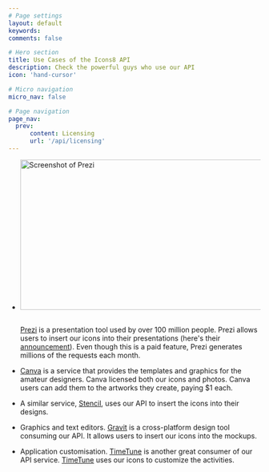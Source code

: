 ```yaml
---
# Page settings
layout: default
keywords:
comments: false

# Hero section
title: Use Cases of the Icons8 API
description: Check the powerful guys who use our API
icon: 'hand-cursor'

# Micro navigation
micro_nav: false

# Page navigation
page_nav:
  prev:
      content: Licensing
      url: '/api/licensing'
---
```


<ul>
  <li>
  <img src="/icons8-docs/public/icons/prezi.jpg" style="max-width:100%;" width="512" height="300" alt="Screenshot of Prezi"><br><br>

  <p><a href="https://prezi.com/">Prezi</a> is a presentation tool used by over 100 million people. Prezi allows users to insert our icons into their presentations (here's their <a href="https://blog.prezi.com/over-500000-images/">announcement</a>). Even though this is a paid feature, Prezi generates millions of the requests each month.</p>
 </li>
 <li>
  <p><a href="https://www.canva.com/" rel="nofollow">Canva</a> is a service that provides the templates and graphics for the amateur designers.  Canva licensed both our icons and photos. Canva users can add them to the artworks they create, paying $1 each.</p>
  </li>
  <li>
  <p>A similar service, <a href="https://getstencil.com">Stencil</a>, uses our API to insert the icons into their designs.</p>
  </li>
  <li>
  <p>Graphics and text editors. <a href="https://gravit.io/" rel="nofollow">Gravit</a> is a cross-platform design tool consuming our API. It allows users to insert our icons into the mockups.</p>
  </li>
  <li>
  <p>Application customisation. <a href="http://timetune.center/" rel="nofollow">TimeTune</a> is another great consumer of our API service. <a href="http://timetune.center/" rel="nofollow">TimeTune</a> uses our icons to customize the activities.</p>
  </li>
</ul>